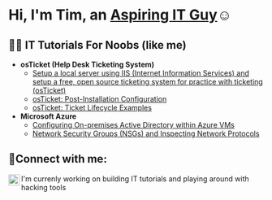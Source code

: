 <h1>Hi, I'm Tim, an <a href="https://www.linkedin.com/in/tim-sherrell-1522581a8/">Aspiring IT Guy</a>☺</h1>

<h2>👨‍💻 IT Tutorials For Noobs (like me)</h2>

- <b>osTicket (Help Desk Ticketing System)</b>
  - [Setup a local server using IIS (Internet Information Services) and setup a free, open source ticketing system for practice with ticketing (osTicket)](https://github.com/timsherrell/osticket-prereqs)
  - [osTicket: Post-Installation Configuration](https://github.com/timsherrell/post-install-config)
  - [osTicket: Ticket Lifecycle Examples](https://github.com/timsherrell/ticket-lifecycle)
- <b>Microsoft Azure</b>
  - [Configuring On-premises Active Directory within Azure VMs](https://github.com/timsherrell/configure-ad)
  - [Network Security Groups (NSGs) and Inspecting Network Protocols](https://github.com/timsherrell/azure-network-protocols)

<h2>🤳Connect with me:</h2>


[<img align="left" alt="Tim | LinkedIn" width="22px" src="https://cdn.jsdelivr.net/npm/simple-icons@v3/icons/linkedin.svg" />][linkedin]

[linkedin]: https://linkedin.com/in/tim-sherrell-1522581a8

<p>I'm currenly working on building IT tutorials and playing around with hacking tools</p>

<!--
**timsherrell/timsherrell** is a ✨ _special_ ✨ repository because its `README.md` (this file) appears on your GitHub profile.
Here are some ideas to get you started:


- 🌱 I’m currently learning ...
- 👯 I’m looking to collaborate on ...
- 🤔 I’m looking for help with ...
- 💬 Ask me about ...
- 📫 How to reach me: ...
- 😄 Pronouns: ...
- ⚡ Fun fact: ...
-->
